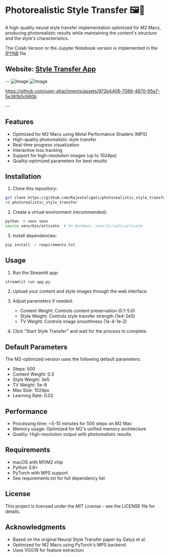 # Photorealistic Style Transfer 🖼️📸

A high-quality neural style transfer implementation optimized for M2 Macs, producing photorealistic results while maintaining the content's structure and the style's characteristics.

The Colab Version or the Jupyter Notebook version is implemented in the  [IPYNB](Minor_Project(3).ipynb)  file
## Website:  [Style Transfer App](https://photorealisticstyletransfer.streamlit.app)
--
![Image](https://github.com/user-attachments/assets/8b46e79c-c00c-4aa2-bdc7-7ab06f914bf0)
![Image](https://github.com/user-attachments/assets/e750f8fd-5953-4f97-9db6-1c9fa8c8c605)

https://github.com/user-attachments/assets/972b4406-7088-4870-95a7-5e381b0c660b

--
## Features

- Optimized for M2 Macs using Metal Performance Shaders (MPS)
- High-quality photorealistic style transfer
- Real-time progress visualization
- Interactive loss tracking
- Support for high-resolution images (up to 1024px)
- Quality-optimized parameters for best results

## Installation

1. Clone this repository:
```bash
git clone https://github.com/Rajeshaligeti/photorealistic_style_transfer.git
cd photorealistic_style_transfer
```

2. Create a virtual environment (recommended):
```bash
python -m venv venv
source venv/bin/activate  # On Windows: venv\Scripts\activate
```

3. Install dependencies:
```bash
pip install -r requirements.txt
```

## Usage

1. Run the Streamlit app:
```bash
streamlit run app.py
```

2. Upload your content and style images through the web interface.

3. Adjust parameters if needed:
   - Content Weight: Controls content preservation (0.1-5.0)
   - Style Weight: Controls style transfer strength (1e4-2e5)
   - TV Weight: Controls image smoothness (1e-4-1e-2)

4. Click "Start Style Transfer" and wait for the process to complete.

## Default Parameters

The M2-optimized version uses the following default parameters:
- Steps: 500
- Content Weight: 0.3
- Style Weight: 3e5
- TV Weight: 5e-8
- Max Size: 1024px
- Learning Rate: 0.02

## Performance

- Processing time: ~5-10 minutes for 500 steps on M2 Mac
- Memory usage: Optimized for M2's unified memory architecture
- Quality: High-resolution output with photorealistic results

## Requirements

- macOS with M1/M2 chip
- Python 3.8+
- PyTorch with MPS support
- See requirements.txt for full dependency list

## License

This project is licensed under the MIT License - see the LICENSE file for details.

## Acknowledgments

- Based on the original Neural Style Transfer paper by Gatys et al.
- Optimized for M2 Macs using PyTorch's MPS backend
- Uses VGG19 for feature extraction 
